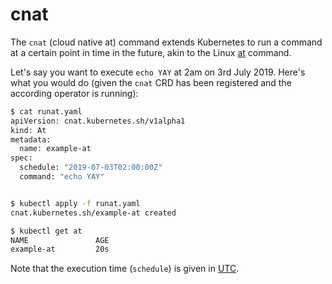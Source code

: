 # cnat

The `cnat` (cloud native at) command extends Kubernetes to run a command at a certain point in time in the future, akin to the Linux [at](https://en.wikipedia.org/wiki/At_(command)) command.

Let's say you want to execute `echo YAY` at 2am on 3rd July 2019. Here's what you would do (given the `cnat` CRD has been registered and the according operator is running):

```bash
$ cat runat.yaml
apiVersion: cnat.kubernetes.sh/v1alpha1
kind: At
metadata:
  name: example-at
spec:
  schedule: "2019-07-03T02:00:00Z"
  command: "echo YAY"


$ kubectl apply -f runat.yaml
cnat.kubernetes.sh/example-at created

$ kubectl get at
NAME               AGE
example-at         20s
```

Note that the execution time (`schedule`) is given in [UTC](https://www.utctime.net/).